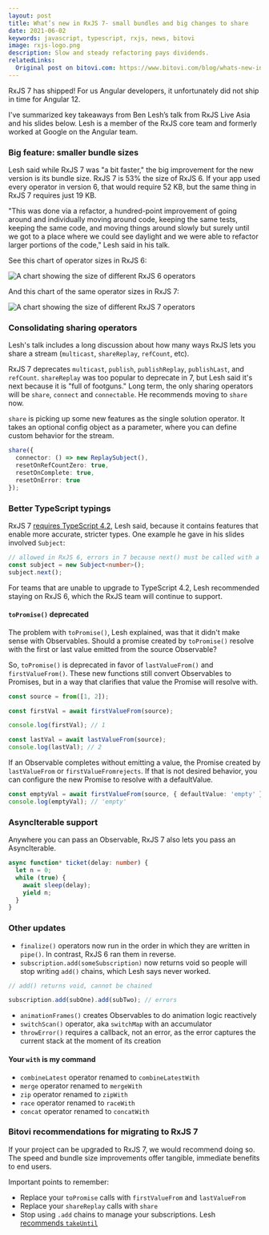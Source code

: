 ```yaml
---
layout: post
title: What’s new in RxJS 7- small bundles and big changes to share
date: 2021-06-02
keywords: javascript, typescript, rxjs, news, bitovi
image: rxjs-logo.png
description: Slow and steady refactoring pays dividends.
relatedLinks:
  Original post on bitovi.com: https://www.bitovi.com/blog/whats-new-in-rxjs-7-small-bundles-and-big-changes-to-share
---
```


RxJS 7 has shipped! For us Angular developers, it unfortunately did not ship in time for Angular 12.

I've summarized key takeaways from Ben Lesh’s talk from RxJS Live Asia and his slides below. Lesh is a member of the RxJS core team and formerly worked at Google on the Angular team.

### Big feature: smaller bundle sizes

Lesh said while RxJS 7 was "a bit faster," the big improvement for the new version is its bundle size. RxJS 7 is 53% the size of RxJS 6. If your app used every operator in version 6, that would require 52 KB, but the same thing in RxJS 7 requires just 19 KB.

"This was done via a refactor, a hundred-point improvement of going around and individually moving around code, keeping the same tests, keeping the same code, and moving things around slowly but surely until we got to a place where we could see daylight and we were able to refactor larger portions of the code," Lesh said in his talk.

See this chart of operator sizes in RxJS 6:

![A chart showing the size of different RxJS 6 operators](rxjs6-size.png)

And this chart of the same operator sizes in RxJS 7:

![A chart showing the size of different RxJS 7 operators](rxjs7-size.png)

### Consolidating sharing operators

Lesh's talk includes a long discussion about how many ways RxJS lets you share a stream (`multicast`, `shareReplay`, `refCount`, etc).

RxJS 7 deprecates `multicast`, `publish`, `publishReplay`, `publishLast`, and `refCount`. `shareReplay` was too popular to deprecate in 7, but Lesh said it's next because it is "full of footguns." Long term, the only sharing operators will be `share`, `connect` and `connectable`. He recommends moving to `share` now.

`share` is picking up some new features as the single solution operator. It takes an optional config object as a parameter, where you can define custom behavior for the stream.

```typescript
share({
  connector: () => new ReplaySubject(),
  resetOnRefCountZero: true,
  resetOnComplete: true,
  resetOnError: true
});
```

### Better TypeScript typings

RxJS 7 [requires TypeScript 4.2](https://github.com/ReactiveX/rxjs/blob/6bd1c5f3cf0e387973b44698c48bc933e8c528aa/package.json#L9), Lesh said, because it contains features that enable more accurate, stricter types. One example he gave in his slides involved `Subject`:

```typescript
// allowed in RxJS 6, errors in 7 because next() must be called with a number
const subject = new Subject<number>();
subject.next();
```

For teams that are unable to upgrade to TypeScript 4.2, Lesh recommended staying on RxJS 6, which the RxJS team will continue to support.

#### `toPromise()` deprecated

The problem with `toPromise()`, Lesh explained, was that it didn't make sense with Observables. Should a promise created by `toPromise()` resolve with the first or last value emitted from the source Observable?

So, `toPromise()` is deprecated in favor of `lastValueFrom()` and `firstValueFrom()`. These new functions still convert Observables to Promises, but in a way that clarifies that value the Promise will resolve with.

```typescript
const source = from([1, 2]);

const firstVal = await firstValueFrom(source);

console.log(firstVal); // 1

const lastVal = await lastValueFrom(source);
console.log(lastVal); // 2
```

If an Observable completes without emitting a value, the Promise created by `lastValueFrom` or `firstValueFromrejects`. If that is not desired behavior, you can configure the new Promise to resolve with a defaultValue.

```typescript
const emptyVal = await firstValueFrom(source, { defaultValue: 'empty' });
console.log(emptyVal); // 'empty'
```

### AsyncIterable support

Anywhere you can pass an Observable, RxJS 7 also lets you pass an AsyncIterable.

```typescript
async function* ticket(delay: number) {
  let n = 0;
  while (true) {
    await sleep(delay);
    yield n;
  }
}
```

### Other updates

- `finalize()` operators now run in the order in which they are written in `pipe()`. In contrast, RxJS 6 ran them in reverse.
- `subscription.add(someSubscription)` now returns void so people will stop writing `add()` chains, which Lesh says never worked.

```typescript
// add() returns void, cannot be chained

subscription.add(subOne).add(subTwo); // errors
```

- `animationFrames()` creates Observables to do animation logic reactively
- `switchScan()` operator, aka `switchMap` with an accumulator
- `throwError()` requires a callback, not an error, as the error captures the current stack at the moment of its creation

#### Your `with` is my command

- `combineLatest` operator renamed to `combineLatestWith`
- `merge` operator renamed to `mergeWith`
- `zip` operator renamed to `zipWith`
- `race` operator renamed to `raceWith`
- `concat` operator renamed to `concatWith`

### Bitovi recommendations for migrating to RxJS 7

If your project can be upgraded to RxJS 7, we would recommend doing so. The speed and bundle size improvements offer tangible, immediate benefits to end users.

Important points to remember:

- Replace your `toPromise` calls with `firstValueFrom` and `lastValueFrom`
- Replace your `shareReplay` calls with `share`
- Stop using `.add` chains to manage your subscriptions. Lesh [recommends `takeUntil`](https://medium.com/@benlesh/rxjs-dont-unsubscribe-6753ed4fda87)
